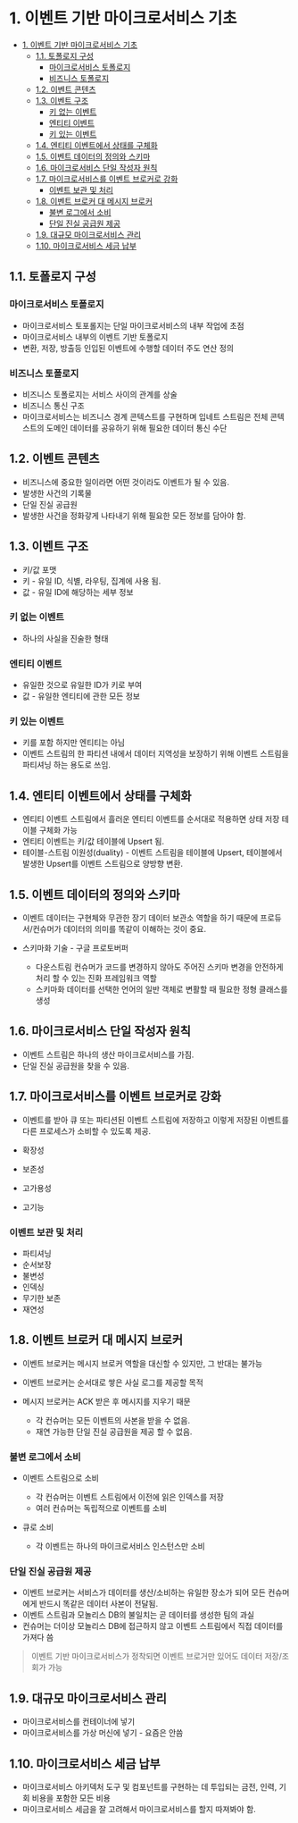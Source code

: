 # 1. 이벤트 기반 마이크로서비스 기초

- [1. 이벤트 기반 마이크로서비스 기초](#1-이벤트-기반-마이크로서비스-기초)
  - [1.1. 토폴로지 구성](#11-토폴로지-구성)
    - [마이크로서비스 토폴로지](#마이크로서비스-토폴로지)
    - [비즈니스 토폴로지](#비즈니스-토폴로지)
  - [1.2. 이벤트 콘텐츠](#12-이벤트-콘텐츠)
  - [1.3. 이벤트 구조](#13-이벤트-구조)
    - [키 없는 이벤트](#키-없는-이벤트)
    - [엔티티 이벤트](#엔티티-이벤트)
    - [키 있는 이벤트](#키-있는-이벤트)
  - [1.4. 엔티티 이벤트에서 상태를 구체화](#14-엔티티-이벤트에서-상태를-구체화)
  - [1.5. 이벤트 데이터의 정의와 스키마](#15-이벤트-데이터의-정의와-스키마)
  - [1.6. 마이크로서비스 단일 작성자 원칙](#16-마이크로서비스-단일-작성자-원칙)
  - [1.7. 마이크로서비스를 이벤트 브로커로 강화](#17-마이크로서비스를-이벤트-브로커로-강화)
    - [이벤트 보관 및 처리](#이벤트-보관-및-처리)
  - [1.8. 이벤트 브로커 대 메시지 브로커](#18-이벤트-브로커-대-메시지-브로커)
    - [불변 로그에서 소비](#불변-로그에서-소비)
    - [단일 진실 공급원 제공](#단일-진실-공급원-제공)
  - [1.9. 대규모 마이크로서비스 관리](#19-대규모-마이크로서비스-관리)
  - [1.10. 마이크로서비스 세금 납부](#110-마이크로서비스-세금-납부)

## 1.1. 토폴로지 구성

### 마이크로서비스 토폴로지

- 마이크로서비스 토포롤지는 단일 마이크로서비스의 내부 작업에 초점
- 마이크로서비스 내부의 이벤트 기반 토폴로지
- 변환, 저장, 방출등 인입된 이벤트에 수행할 데이터 주도 연산 정의

### 비즈니스 토폴로지

- 비즈니스 토폴로지는 서비스 사이의 관계를 상술
- 비즈니스 통신 구조
- 마이크로서비스는 비즈니스 경계 콘텍스트를 구현하며 입네트 스트림은 전체 콘텍스트의 도메인 데이터를 공유하기 위해 필요한 데이터 통신 수단

## 1.2. 이벤트 콘텐츠

- 비즈니스에 중요한 일이라면 어떤 것이라도 이벤트가 될 수 있음.
- 발생한 사건의 기록물
- 단일 진실 공급원
- 발생한 사건을 정화갛게 나타내기 위해 필요한 모든 정보를 담아야 함.

## 1.3. 이벤트 구조

- 키/값 포맷
- 키 - 유일 ID, 식별, 라우팅, 집계에 사용 됨.
- 값 - 유일 ID에 해당하는 세부 정보

### 키 없는 이벤트

- 하나의 사실을 진술한 형태

### 엔티티 이벤트

- 유일한 것으로 유일한 ID가 키로 부여
- 값 - 유일한 엔티티에 관한 모든 정보

### 키 있는 이벤트

- 키를 포함 하지만 엔티티는 아님
- 이벤트 스트림의 한 파티션 내에서 데이터 지역성을 보장하기 위해 이벤트 스트림을 파티셔닝 하는 용도로 쓰임.

## 1.4. 엔티티 이벤트에서 상태를 구체화

- 엔티티 이벤트 스트림에서 흘러운 엔티티 이벤트를 순서대로 적용하면 상태 저장 테이블 구체화 가능
- 엔티티 이벤트는 키/값 테이블에 Upsert 됨.
- 테이블-스트림 이원성(duality) - 이벤트 스트림을 테이블에 Upsert, 테이블에서 발생한 Upsert를 이벤트 스트림으로 양방향 변환.

## 1.5. 이벤트 데이터의 정의와 스키마

- 이벤트 데이터는 구현체와 무관한 장기 데이터 보관소 역할을 하기 때문에 프로듀서/컨슈머가 데이터의 의미를 똑같이 이해하는 것이 중요.

- 스키마화 기술 - 구글 프로토버퍼
  - 다운스트림 컨슈머가 코드를 변경하지 않아도 주어진 스키마 변경을 안전하게 처리 할 수 있는 진화 프레임워크 역할
  - 스키마화 데이터를 선택한 언어의 일반 객체로 변활할 때 필요한 정형 클래스를 생성

## 1.6. 마이크로서비스 단일 작성자 원칙

- 이벤트 스트림은 하나의 생산 마이크로서비스를 가짐.
- 단일 진실 공급원을 찾을 수 있음.

## 1.7. 마이크로서비스를 이벤트 브로커로 강화

- 이벤트를 받아 큐 또는 파티션된 이벤트 스트림에 저장하고 이렇게 저장된 이벤트를 다른 프로세스가 소비할 수 있도록 제공.

- 확장성
- 보존성
- 고가용성
- 고기능

### 이벤트 보관 및 처리

- 파티셔닝
- 순서보장
- 불변성
- 인덱싱
- 무기한 보존
- 재연성

## 1.8. 이벤트 브로커 대 메시지 브로커

- 이벤트 브로커는 메시지 브로커 역할을 대신할 수 있지만, 그 반대는 불가능

- 이벤트 브로커는 순서대로 쌓은 사실 로그를 제공할 목적
- 메시지 브로커는 ACK 받은 후 메시지를 지우기 때문
  - 각 컨슈머는 모든 이벤트의 사본을 받을 수 없음.
  - 재연 가능한 단일 진실 공급원을 제공 할 수 없음.

### 불변 로그에서 소비

- 이벤트 스트림으로 소비

  - 각 컨슈머는 이벤트 스트림에서 이전에 읽은 인덱스를 저장
  - 여러 컨슈머는 독립적으로 이벤트를 소비

- 큐로 소비
  - 각 이벤트는 하나의 마이크로서비스 인스턴스만 소비

### 단일 진실 공급원 제공

- 이벤트 브로커는 서비스가 데이터를 생산/소비하는 유일한 장소가 되어 모든 컨슈머에게 반드시 똑같은 데이터 사본이 전달됨.
- 이벤트 스트림과 모놀리스 DB의 불일치는 곧 데이터를 생성한 팀의 과실
- 컨슈머는 더이상 모놀리스 DB에 접근하지 않고 이벤트 스트림에서 직접 데이터를 가져다 씀

> 이벤트 기반 마이크로서비스가 정착되면 이벤트 브로거만 있어도 데이터 저장/조회가 가능

## 1.9. 대규모 마이크로서비스 관리

- 마이크로서비스를 컨테이너에 넣기
- 마이크로서비스를 가상 머신에 넣기 - 요즘은 안씀

## 1.10. 마이크로서비스 세금 납부

- 마이크로서비스 아키덱처 도구 및 컴포넌트를 구현하는 데 투입되는 금전, 인력, 기회 비용을 포함한 모든 비용
- 마이크로서비스 세금을 잘 고려해서 마이크로서비스를 할지 따져봐야 함.
